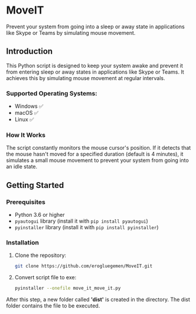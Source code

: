 # MoveIT

Prevent your system from going into a sleep or away state in applications like Skype or Teams by simulating mouse movement.

## Introduction

This Python script is designed to keep your system awake and prevent it from entering sleep or away states in applications like Skype or Teams. It achieves this by simulating mouse movement at regular intervals.

### Supported Operating Systems:

- Windows ✅
- macOS   ✅
- Linux   ✅

### How It Works

The script constantly monitors the mouse cursor's position. If it detects that the mouse hasn't moved for a specified duration (default is 4 minutes), it simulates a small mouse movement to prevent your system from going into an idle state.

## Getting Started

### Prerequisites

- Python 3.6 or higher
- `pyautogui` library (install it with `pip install pyautogui`)
- `pyinstaller` library (install it with `pip install pyinstaller`)

### Installation

1. Clone the repository:

   ```bash
   git clone https://github.com/erogluegemen/MoveIT.git
   ```

2. Convert script file to exe:

   ```bash
   pyinstaller --onefile move_it_move_it.py
   ```
   
<p>After this step, a new folder called <b>'dist'</b> is created in the directory. The dist folder contains the file to be executed.</p>
